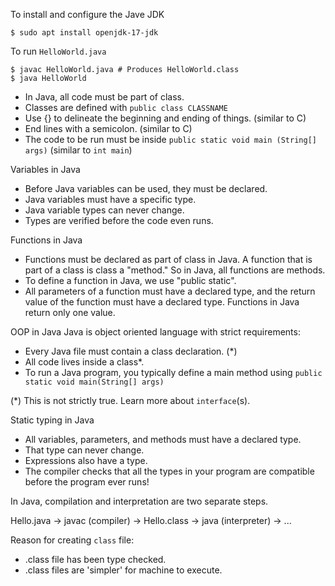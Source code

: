 To install and configure the Jave JDK
```
$ sudo apt install openjdk-17-jdk
```

To run `HelloWorld.java`
```
$ javac HelloWorld.java # Produces HelloWorld.class
$ java HelloWorld
```
- In Java, all code must be part of class.
- Classes are defined with `public class CLASSNAME`
- Use {} to delineate the beginning and ending of things.
(similar to C)
- End lines with a semicolon. (similar to C)
- The code to be run must be inside
`public static void main (String[] args)` (similar to `int main`)

Variables in Java
- Before Java variables can be used, they must be declared.
- Java variables must have a specific type.
- Java variable types can never change.
- Types are verified before the code even runs.

Functions in Java
- Functions must be declared as part of class in Java.
A function that is part of a class is class a "method."
So in Java, all functions are methods.
- To define a function in Java, we use "public static".
- All parameters of a function must have a declared type,
and the return value of the function must have a declared type.
Functions in Java return only one value.

OOP in Java
Java is object oriented language with strict requirements:
- Every Java file must contain a class declaration. (*)
- All code lives inside a class*.
- To run a Java program, you typically define a main method using
`public static void main(String[] args)`

(*) This is not strictly true. Learn more about `interface`(s).

Static typing in Java
- All variables, parameters, and methods must have a declared
type.
- That type can never change.
- Expressions also have a type.
- The compiler checks that all the types in your program are
compatible before the program ever runs!

In Java, compilation and interpretation are two separate steps.

Hello.java -> javac (compiler) -> Hello.class ->
java (interpreter) -> ...

Reason for creating `class` file:
- .class file has been type checked.
- .class files are 'simpler' for machine to execute.
